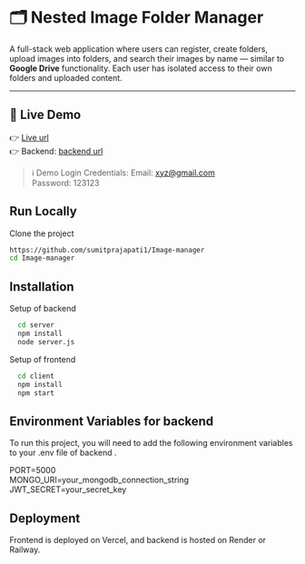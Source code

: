 # 🗂️ Nested Image Folder Manager 

A full-stack web application where users can register, create  folders, upload images into folders, and search their images by name — similar to **Google Drive** functionality. Each user has isolated access to their own folders and uploaded content.

---

## 🔗 Live Demo

👉 [Live url ](https://image-manager-xi.vercel.app/login)  
👉 Backend: [backend url](https://your-backend-api-url)

> ℹ️ Demo Login Credentials:
Email: xyz@gmail.com   
Password: 123123


## Run Locally

Clone the project

```bash
https://github.com/sumitprajapati1/Image-manager
cd Image-manager
```



## Installation

Setup of backend 

```bash
  cd server
  npm install
  node server.js
```

Setup of frontend 

```bash
  cd client
  npm install
  npm start
```
    
## Environment Variables for backend

To run this project, you will need to add the following environment variables to your .env file of backend .

PORT=5000          
MONGO_URI=your_mongodb_connection_string
JWT_SECRET=your_secret_key


## Deployment

Frontend is deployed on Vercel, and backend is hosted on Render or Railway.

